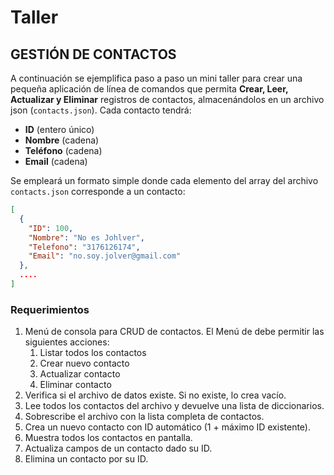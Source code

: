 # Taller

## GESTIÓN DE CONTACTOS

A continuación se ejemplifica paso a paso un mini taller para crear una pequeña aplicación de línea de comandos que permita **Crear, Leer, Actualizar y Eliminar** registros de contactos, almacenándolos en un archivo json (`contacts.json`). Cada contacto tendrá:

- **ID** (entero único)
- **Nombre** (cadena)
- **Teléfono** (cadena)
- **Email** (cadena)

Se empleará un formato simple donde cada elemento del array del archivo `contacts.json` corresponde a un contacto:

```json
[
  {
    "ID": 100,
    "Nombre": "No es Johlver",
    "Telefono": "3176126174",
    "Email": "no.soy.jolver@gmail.com"
  },
  ....
]
```

### Requerimientos

1. Menú de consola para CRUD de contactos.
   El Menú de debe permitir las siguientes acciones:
   1. Listar todos los contactos
   2. Crear nuevo contacto
   3. Actualizar contacto
   4. Eliminar contacto
2.  Verifica si el archivo de datos existe. Si no existe, lo crea vacío.
3. Lee todos los contactos del archivo y devuelve una lista de diccionarios.
4. Sobrescribe el archivo con la lista completa de contactos.
5.  Crea un nuevo contacto con ID automático (1 + máximo ID existente).
6.  Muestra todos los contactos en pantalla.
7. Actualiza campos de un contacto dado su ID.
8. Elimina un contacto por su ID.


